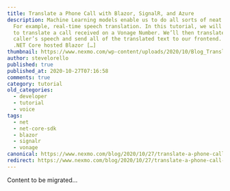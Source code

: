 ```yaml
---
title: Translate a Phone Call with Blazor, SignalR, and Azure
description: Machine Learning models enable us to do all sorts of neat things.
  For example, real-time speech translation. In this tutorial, we will learn how
  to translate a call received on a Vonage Number. We’ll then translate the
  caller’s speech and send all of the translated text to our frontend. Using a
  .NET Core hosted Blazor […]
thumbnail: https://www.nexmo.com/wp-content/uploads/2020/10/Blog_Translate_Phone-Call_1200x600.png
author: stevelorello
published: true
published_at: 2020-10-27T07:16:58
comments: true
category: tutorial
old_categories:
  - developer
  - tutorial
  - voice
tags:
  - net
  - net-core-sdk
  - blazor
  - signalr
  - vonage
canonical: https://www.nexmo.com/blog/2020/10/27/translate-a-phone-call-with-blazor-signalr-and-azure-dr
redirect: https://www.nexmo.com/blog/2020/10/27/translate-a-phone-call-with-blazor-signalr-and-azure-dr
---
```

Content to be migrated...